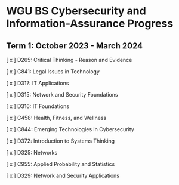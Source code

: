 # WGU BS Cybersecurity and Information-Assurance Progress

## Term 1: October 2023 - March 2024

[ x ] D265: Critical Thinking - Reason and Evidence

[ x ] C841: Legal Issues in Technology

[ x ] D317: IT Applications

[ x ] D315: Network and Security Foundations

[ x ] D316: IT Foundations 

[ x ] C458: Health, Fitness, and Wellness

[ x ] C844: Emerging Technologies in Cybersecurity

[ x ] D372: Introduction to Systems Thinking

[ x ] D325: Networks

[ x ] C955: Applied Probability and Statistics

[ x ] D329: Network and Security Applications

